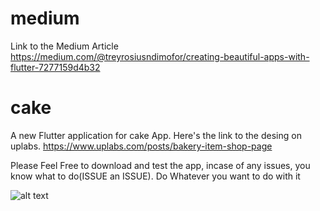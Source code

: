 # medium
Link to the Medium Article
https://medium.com/@treyrosiusndimofor/creating-beautiful-apps-with-flutter-7277159d4b32

# cake

A new Flutter application for cake App. Here's the link to the desing on uplabs.
https://www.uplabs.com/posts/bakery-item-shop-page


Please Feel Free to download and test the app, incase of any issues, you know what to do(ISSUE an ISSUE).
Do Whatever you want to do with it

![alt text](https://raw.githubusercontent.com/trey-rosius/cake_app/master/images/cake_fruit.png)
